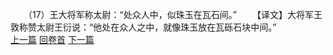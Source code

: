 　　（17）王大将军称太尉：“处众人中，似珠玉在瓦石间。”
　　【译文】大将军王敦称赞太尉王衍说：“他处在众人之中，就像珠玉放在瓦砾石块中间。”
<br>[上一篇](14_16) [回卷首](14_00) [下一篇](14_18)
